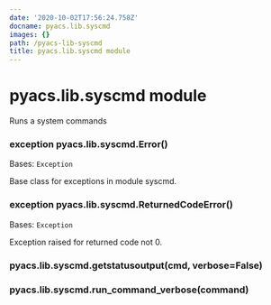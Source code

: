 ```yaml
---
date: '2020-10-02T17:56:24.758Z'
docname: pyacs.lib.syscmd
images: {}
path: /pyacs-lib-syscmd
title: pyacs.lib.syscmd module
---
```


# pyacs.lib.syscmd module

Runs a system commands


### exception pyacs.lib.syscmd.Error()
Bases: `Exception`

Base class for exceptions in module syscmd.


### exception pyacs.lib.syscmd.ReturnedCodeError()
Bases: `Exception`

Exception raised for returned code not 0.


### pyacs.lib.syscmd.getstatusoutput(cmd, verbose=False)

### pyacs.lib.syscmd.run_command_verbose(command)
